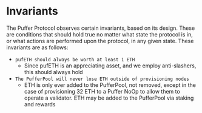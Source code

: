 # Invariants

The Puffer Protocol observes certain invariants, based on its design. These are conditions that should hold true no matter what state the protocol is in, or what actions are performed upon the protocol, in any given state. These invariants are as follows:

* `pufETH should always be worth at least 1 ETH`
    * Since pufETH is an appreciating asset, and we employ anti-slashers, this should always hold
* `The PufferPool will never lose ETH outside of provisioning nodes`
    * ETH is only ever added to the PufferPool, not removed, except in the case of provisioning 32 ETH to a Puffer NoOp to allow them to operate a validator. ETH may be added to the PufferPool via staking and rewards

